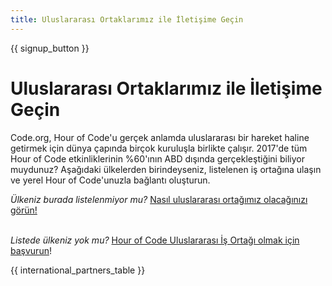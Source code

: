 ```yaml
---
title: Uluslararası Ortaklarımız ile İletişime Geçin
---
```


{{ signup_button }}

# Uluslararası Ortaklarımız ile İletişime Geçin

Code.org, Hour of Code'u gerçek anlamda uluslararası bir hareket haline getirmek için dünya çapında birçok kuruluşla birlikte çalışır. 2017'de tüm Hour of Code etkinliklerinin %60'ının ABD dışında gerçekleştiğini biliyor muydunuz? Aşağıdaki ülkelerden birindeyseniz, listelenen iş ortağına ulaşın ve yerel Hour of Code'unuzla bağlantı oluşturun.

*Ülkeniz burada listelenmiyor mu?* [Nasıl uluslararası ortağımız olacağınızı görün!](https://code.org/international/apply) <br /> <br />

*Listede ülkeniz yok mu?* [Hour of Code Uluslararası İş Ortağı olmak için başvurun](https://goo.gl/forms/PZQEsqvet7yBE5ps2)!

{{ international_partners_table }}